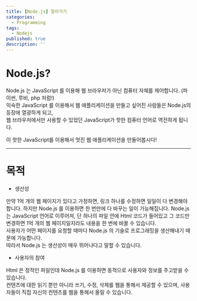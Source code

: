```yaml
---
title: [Node.js] 알아가기
categories:
  - Programming
tags:
  - Nodejs
published: true
description: ''
---
```


# Node.js? 
Node.js 는 JavaScript 를 이용해 웹 브라우저가 아닌 컴퓨터 자체를 제어합니다. (파이썬, 루비, php 처럼!)  
익숙한 JavaScript 를 이용해서 웹 애플리케이션을 만들고 싶어진 사람들은 Node.js의 등장에 열광하게 되고,   
웹 브라우저에서만 사용할 수 있었던 JavaScript가 핫한 컴퓨터 언어로 역전하게 됩니다.


이 핫한 JavaScript를 이용해서 멋진 웹 애플리케이션을 만들어봅시다!


***


# 목적
- 생산성

만약 1억 개의 웹 페이지가 있다고 가정하면, 링크 하나를 수정하면 일일이 다 변경해야 합니다. 
하지만 Node.js 를 이용하면 한 번만에 다 바꾸는 일이 가능해집니다. 
Node.js 는 JavaScript 언어로 이루어져, 단 하나의 파일 안에 Html 코드가 들어있고 그 코드만 변경하면 1억 개의 웹 페이지일지라도 내용을 한 번에 바꿀 수 있습니다.   
사용자가 어떤 페이지를 요청할 때마다 Node.js 의 기술로 프로그래밍을 생산해내기 때문에 가능합니다.   
따라서 Node.js 는 생산성이 매우 뛰어나다고 말할 수 있습니다. 


- 사용자의 참여

Html 은 정적인 파일인데 Node.js 를 이용하면 동적으로 사용자와 정보를 주고받을 수 있습니다.   
컨텐츠에 대한 읽기 뿐만 아니라 쓰기, 수정, 삭제를 웹을 통해서 제공할 수 있으며, 사용자들이 직접 자신의 컨텐츠를 웹을 통해서 올릴 수 있습니다.